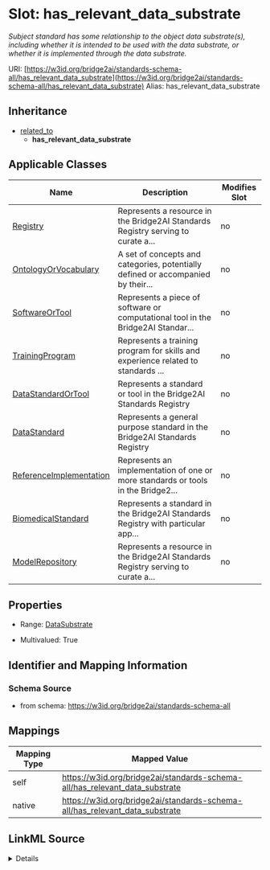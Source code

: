 

# Slot: has_relevant_data_substrate 


_Subject standard has some relationship to the object data substrate(s), including whether it is intended to be used with the data substrate, or whether it is implemented through the data substrate._





URI: [https://w3id.org/bridge2ai/standards-schema-all/has_relevant_data_substrate](https://w3id.org/bridge2ai/standards-schema-all/has_relevant_data_substrate)
Alias: has_relevant_data_substrate


## Inheritance

* [related_to](related_to.md)
    * **has_relevant_data_substrate**






## Applicable Classes

| Name | Description | Modifies Slot |
| --- | --- | --- |
| [Registry](Registry.md) | Represents a resource in the Bridge2AI Standards Registry serving to curate a... |  no  |
| [OntologyOrVocabulary](OntologyOrVocabulary.md) | A set of concepts and categories, potentially defined or accompanied by their... |  no  |
| [SoftwareOrTool](SoftwareOrTool.md) | Represents a piece of software or computational tool in the Bridge2AI Standar... |  no  |
| [TrainingProgram](TrainingProgram.md) | Represents a training program for skills and experience related to standards ... |  no  |
| [DataStandardOrTool](DataStandardOrTool.md) | Represents a standard or tool in the Bridge2AI Standards Registry |  no  |
| [DataStandard](DataStandard.md) | Represents a general purpose standard in the Bridge2AI Standards Registry |  no  |
| [ReferenceImplementation](ReferenceImplementation.md) | Represents an implementation of one or more standards or tools in the Bridge2... |  no  |
| [BiomedicalStandard](BiomedicalStandard.md) | Represents a standard in the Bridge2AI Standards Registry with particular app... |  no  |
| [ModelRepository](ModelRepository.md) | Represents a resource in the Bridge2AI Standards Registry serving to curate a... |  no  |







## Properties

* Range: [DataSubstrate](DataSubstrate.md)

* Multivalued: True





## Identifier and Mapping Information







### Schema Source


* from schema: https://w3id.org/bridge2ai/standards-schema-all




## Mappings

| Mapping Type | Mapped Value |
| ---  | ---  |
| self | https://w3id.org/bridge2ai/standards-schema-all/has_relevant_data_substrate |
| native | https://w3id.org/bridge2ai/standards-schema-all/has_relevant_data_substrate |




## LinkML Source

<details>
```yaml
name: has_relevant_data_substrate
description: Subject standard has some relationship to the object data substrate(s),
  including whether it is intended to be used with the data substrate, or whether
  it is implemented through the data substrate.
from_schema: https://w3id.org/bridge2ai/standards-schema-all
rank: 1000
is_a: related_to
domain: DataStandardOrTool
inherited: true
alias: has_relevant_data_substrate
domain_of:
- DataStandardOrTool
range: DataSubstrate
multivalued: true

```
</details>